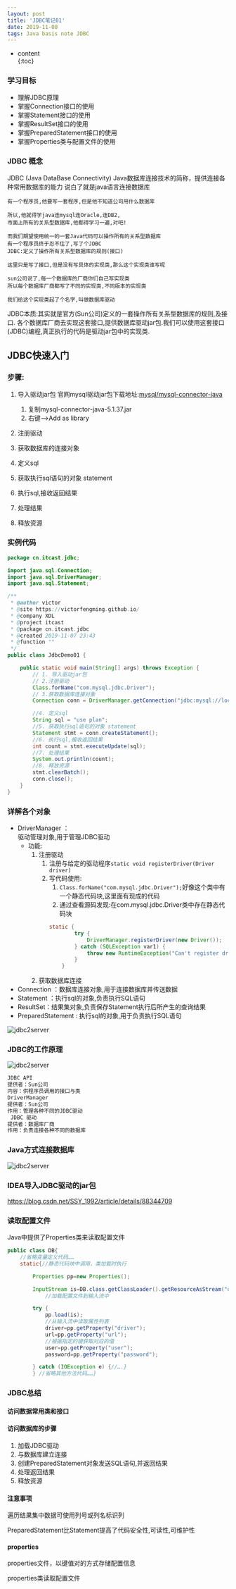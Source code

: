 ```yaml
---  
layout: post  
title: 'JDBC笔记01'  
date: 2019-11-08  
tags: Java basis note JDBC
---  
```

  
  
* content  
{:toc}  
  
  
  
  
### 学习目标  
- 理解JDBC原理
- 掌握Connection接口的使用
- 掌握Statement接口的使用
- 掌握ResultSet接口的使用
- 掌握PreparedStatement接口的使用
- 掌握Properties类与配置文件的使用

### JDBC 概念
JDBC  (Java DataBase Connectivity)
Java数据库连接技术的简称，提供连接各种常用数据库的能力
说白了就是java语言连接数据库
```
有一个程序员,他要写一套程序,但是他不知道公司用什么数据库

所以,他就得学java连mysql连Oracle,连DB2,
市面上所有的关系型数据库,他都得学习一遍,对吧!

而我们期望使用统一的一套Java代码可以操作所有的关系型数据库
有一个程序员终于忍不住了,写了个JDBC
JDBC:定义了操作所有关系型数据库的规则(接口)

这里只是写了接口,但是没有写具体的实现类,那么这个实现类谁写呢

sun公司说了,每一个数据库的厂商你们自己写实现类
所以每个数据库厂商都写了不同的实现类,不同版本的实现类

我们给这个实现类起了个名字,叫做数据库驱动

```

JDBC本质:其实就是官方(Sun公司)定义的一套操作所有关系型数据库的规则,及接口.
各个数据库厂商去实现这套接口,提供数据库驱动jar包.我们可以使用这套接口(JDBC)编程,真正执行的代码是驱动jar包中的实现类.

## JDBC快速入门
### 步骤:
1. 导入驱动jar包
    官网mysql驱动jar包下载地址:[mysql/mysql-connector-java](http://central.maven.org/maven2/mysql/mysql-connector-java/)
    1. 复制mysql-connector-java-5.1.37.jar
    2. 右键-->Add as library
    
2. 注册驱动
3. 获取数据库的连接对象
4. 定义sql
5. 获取执行sql语句的对象 statement
6. 执行sql,接收返回结果
7. 处理结果
8. 释放资源

### 实例代码
```java
package cn.itcast.jdbc;

import java.sql.Connection;
import java.sql.DriverManager;
import java.sql.Statement;

/**
 * @author victor
 * @site https://victorfengming.github.io/
 * @company XDL
 * @project itcast
 * @package cn.itcast.jdbc
 * @created 2019-11-07 23:43
 * @function ""
 */
public class JdbcDemo01 {

    public static void main(String[] args) throws Exception {
        // 1. 导入驱动jar包
        // 2.注册驱动
        Class.forName("com.mysql.jdbc.Driver");
        // 3.获取数据库连接对象
        Connection conn = DriverManager.getConnection("jdbc:mysql://localhost:3306/plan","root","");

        //4. 定义sql
        String sql = "use plan";
        //5. 获取执行sql语句的对象 statement
        Statement stmt = conn.createStatement();
        //6. 执行sql,接收返回结果
        int count = stmt.executeUpdate(sql);
        //7. 处理结果
        System.out.println(count);
        //8. 释放资源
        stmt.clearBatch();
        conn.close();
    }
}

```

### 详解各个对象
- DriverManager ：  
    驱动管理对象,用于管理JDBC驱动
    * 功能:
        1. 注册驱动  
            1. 注册与给定的驱动程序`static void registerDriver(Driver driver)`  
            2. 写代码使用:  
                1. `Class.forName("com.mysql.jdbc.Driver");`好像这个类中有一个静态代码块,这里面有现成的代码
                2. 通过查看源码发现:在com.mysql.jdbc.Driver类中存在静态代码块
                ```java
               static {
                        try {
                            DriverManager.registerDriver(new Driver());
                        } catch (SQLException var1) {
                            throw new RuntimeException("Can't register driver!");
                        }
                    }
                ```
        2. 获取数据库连接
- Connection ：数据库连接对象,用于连接数据库并传送数据 
- Statement ：执行sql的对象,负责执行SQL语句
- ResultSet：结果集对象,负责保存Statement执行后所产生的查询结果
- PreparedStatement : 执行sql的对象,用于负责执行SQL语句

























![jdbc2server](/images/posts/java/JDBC/jdbc1.png)

### JDBC的工作原理

![jdbc2server](/images/posts/java/JDBC/jdbc2.png)
```html
JDBC API
提供者：Sun公司
内容：供程序员调用的接口与类
DriverManager
提供者：Sun公司
作用：管理各种不同的JDBC驱动
 JDBC 驱动
提供者：数据库厂商
作用：负责连接各种不同的数据库
```

### Java方式连接数据库

![jdbc2server](/images/posts/java/JDBC/jdbc3.png)

### IDEA导入JDBC驱动的jar包

https://blog.csdn.net/SSY_1992/article/details/88344709
### 读取配置文件
Java中提供了Properties类来读取配置文件

```java
public class DB{
	//省略变量定义代码……	
	static{//静态代码块中调用，类加载时执行

		Properties pp=new Properties();

		InputStream is=DB.class.getClassLoader().getResourceAsStream("db.properties");
            //加载配置文件到输入流中

		try {
			pp.load(is);
            //从输入流中读取属性列表
			driver=pp.getProperty("driver");
			url=pp.getProperty("url");
            //根据指定的键获取对应的值
			user=pp.getProperty("user");
			password=pp.getProperty("password");

		} catch (IOException e) {//….}
		} //省略其他方法代码……}
```
### JDBC总结

#### 访问数据常用类和接口



#### 访问数据库的步骤
1. 加载JDBC驱动
2. 与数据库建立连接
3. 创建PreparedStatement对象发送SQL语句,并返回结果
4. 处理返回结果
5. 释放资源


#### 注意事项
遍历结果集中数据可使用列号或列名标识列

PreparedStatement比Statement提高了代码安全性,可读性,可维护性

#### properties
properties文件，以键值对的方式存储配置信息

properties类读取配置文件

